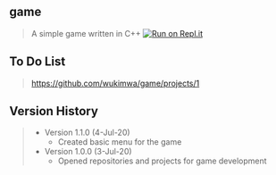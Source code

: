 ## game
> A simple game written in C++
[![Run on Repl.it](https://repl.it/badge/github/wukimwa/game)](https://repl.it/github/wukimwa/game)

## To Do List
> https://github.com/wukimwa/game/projects/1


## Version History
> - Version 1.1.0 (4-Jul-20)
>   - Created basic menu for the game
> - Version 1.0.0 (3-Jul-20)
>   - Opened repositories and projects for game development
